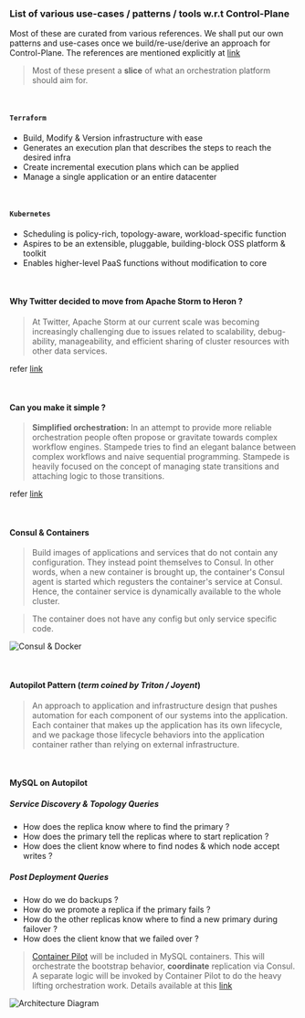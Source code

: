 ### List of various use-cases / patterns / tools w.r.t Control-Plane

Most of these are curated from various references. We shall put our own patterns 
and use-cases once we build/re-use/derive an approach for Control-Plane. The
references are mentioned explicitly at 
[link](https://github.com/openebs/Control-Plane/blob/master/Reference-Articles.md)

> Most of these present a **slice** of what an orchestration platform should aim for.

<br />

#### `Terraform`

- Build, Modify & Version infrastructure with ease
- Generates an execution plan that describes the steps to reach the desired infra
- Create incremental execution plans which can be applied
- Manage a single application or an entire datacenter

<br />

#### `Kubernetes`

- Scheduling is policy-rich, topology-aware, workload-specific function
- Aspires to be an extensible, pluggable, building-block OSS platform & toolkit
- Enables higher-level PaaS functions without modification to core

<br />

#### Why Twitter decided to move from Apache Storm to Heron ?

> At Twitter, Apache Storm at our current scale was becoming increasingly challenging due to
issues related to scalability, debug-ability, manageability, and efficient sharing of cluster 
resources with other data services.

refer [link](https://www.infoq.com/news/2016/09/twitter-opensources-heron)

<br />

#### Can you make it simple ?

> **Simplified orchestration:** In an attempt to provide more reliable orchestration people often 
propose or gravitate towards complex workflow engines. Stampede tries to find an elegant balance 
between complex workflows and naive sequential programming. Stampede is heavily focused on the 
concept of managing state transitions and attaching logic to those transitions.

refer [link](https://github.com/cattleio/stampede#concepts)

<br />

#### Consul & Containers

> Build images of applications and services that do not contain any configuration. They
instead point themselves to Consul. In other words, when a new container is brought up, the
container's Consul agent is started which regusters the container's service at Consul. Hence,
the container service is dynamically available to the whole cluster.

> The container does not have any config but only service specific code.

![Consul & Docker](http://www.pythian.com/blog/wp-content/uploads/Consul-Demo-Architecture.png)

<br />

#### Autopilot Pattern (*term coined by Triton / Joyent*)

> An approach to application and infrastructure design that pushes automation for each component 
of our systems into the application. Each container that makes up the application has its own 
lifecycle, and we package those lifecycle behaviors into the application container rather than 
relying on external infrastructure.

<br />

#### MySQL on Autopilot

##### Service Discovery & Topology Queries

- How does the replica know where to find the primary ?
- How does the primary tell the replicas where to start replication ?
- How does the client know where to find nodes & which node accept writes ?

##### Post Deployment Queries

- How do we do backups ?
- How do we promote a replica if the primary fails ?
- How do the other replicas know where to find a new primary during failover ?
- How does the client know that we failed over ?

> [Container Pilot](https://www.joyent.com/containerpilot) will be included in MySQL containers.
This will orchestrate the bootstrap behavior, **coordinate** replication via Consul. A separate
logic will be invoked by Container Pilot to do the heavy lifting orchestration work. Details 
available at this [link](https://www.joyent.com/blog/dbaas-simplicity-no-lock-in)

![Architecture Diagram](https://www.joyent.com/content/blog/20160222-dbaas-simplicity-no-lock-in/architecture.png)
